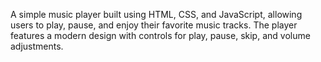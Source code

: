 A simple music player built using HTML, CSS, and JavaScript, allowing users to play, pause, and enjoy their favorite music tracks. The player features a modern design with controls for play, pause, skip, and volume adjustments.
